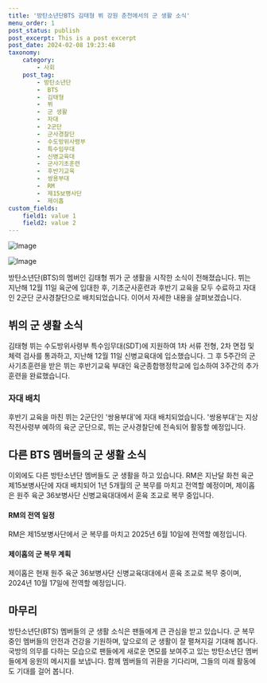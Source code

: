 ```yaml
---
title: '방탄소년단BTS 김태형 뷔 강원 춘천에서의 군 생활 소식'
menu_order: 1
post_status: publish
post_excerpt: This is a post excerpt
post_date: 2024-02-08 19:23:48
taxonomy:
    category:
        - 사회
    post_tag:
        - 방탄소년단
        -  BTS
        -  김태형
        -  뷔
        -  군 생활
        -  자대
        -  2군단
        -  군사경찰단
        -  수도방위사령부
        -  특수임무대
        -  신병교육대
        -  군사기초훈련
        -  후반기교육
        -  쌍용부대
        -  RM
        -  제15보병사단
        -  제이홉
custom_fields:
    field1: value 1
    field2: value 2
---
```


![Image](https://imgnews.pstatic.net/image/654/2024/02/08/0000065551_001_20240208163101635.jpg?type=w647)

![Image](https://imgnews.pstatic.net/image/654/2024/02/08/0000065551_002_20240208163101672.jpeg?type=w647)

방탄소년단(BTS)의 멤버인 김태형 뷔가 군 생활을 시작한 소식이 전해졌습니다. 뷔는 지난해 12월 11일 육군에 입대한 후, 기초군사훈련과 후반기 교육을 모두 수료하고 자대인 2군단 군사경찰단으로 배치되었습니다. 이어서 자세한 내용을 살펴보겠습니다.
## 뷔의 군 생활 소식
김태형 뷔는 수도방위사령부 특수임무대(SDT)에 지원하여 1차 서류 전형, 2차 면접 및 체력 검사를 통과하고, 지난해 12월 11일 신병교육대에 입소했습니다. 그 후 5주간의 군사기초훈련을 받은 뷔는 후반기교육 부대인 육군종합행정학교에 입소하여 3주간의 추가 훈련을 완료했습니다.
### 자대 배치
후반기 교육을 마친 뷔는 2군단인 '쌍용부대'에 자대 배치되었습니다. '쌍용부대'는 지상작전사령부 예하의 육군 군단으로, 뷔는 군사경찰단에 전속되어 활동할 예정입니다.
## 다른 BTS 멤버들의 군 생활 소식
이외에도 다른 방탄소년단 멤버들도 군 생활을 하고 있습니다. RM은 지난달 화천 육군 제15보병사단에 자대 배치되어 1년 5개월의 군 복무를 마치고 전역할 예정이며, 제이홉은 원주 육군 36보병사단 신병교육대대에서 훈육 조교로 복무 중입니다.
#### RM의 전역 일정
RM은 제15보병사단에서 군 복무를 마치고 2025년 6월 10일에 전역할 예정입니다.
#### 제이홉의 군 복무 계획
제이홉은 현재 원주 육군 36보병사단 신병교육대대에서 훈육 조교로 복무 중이며, 2024년 10월 17일에 전역할 예정입니다.
## 마무리
방탄소년단(BTS) 멤버들의 군 생활 소식은 팬들에게 큰 관심을 받고 있습니다. 군 복무 중인 멤버들의 안전과 건강을 기원하며, 앞으로의 군 생활이 잘 펼쳐지길 기대해 봅니다. 국방의 의무를 다하는 모습으로 팬들에게 새로운 면모를 보여주고 있는 방탄소년단 멤버들에게 응원의 메시지를 보냅니다. 함께 멤버들의 귀환을 기다리며, 그들의 미래 활동에도 기대를 걸어 봅니다.
